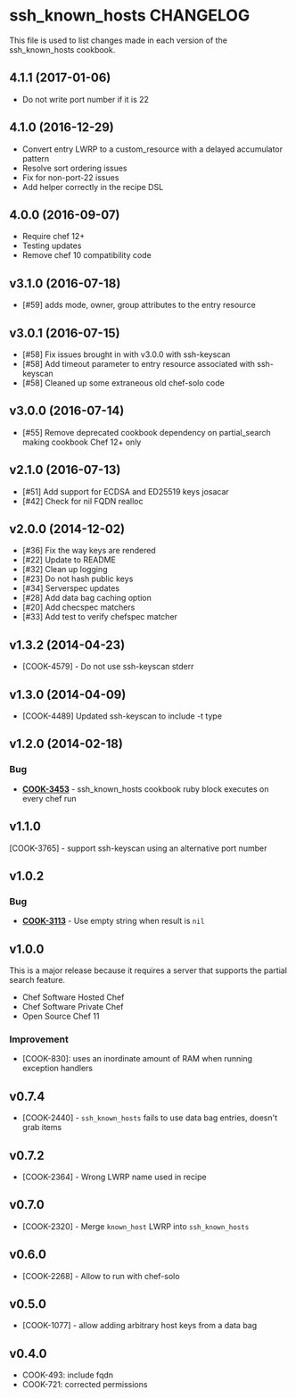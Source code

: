 # ssh_known_hosts CHANGELOG

This file is used to list changes made in each version of the ssh_known_hosts cookbook.

## 4.1.1 (2017-01-06)

- Do not write port number if it is 22

## 4.1.0 (2016-12-29)

- Convert entry LWRP to a custom_resource with a delayed accumulator pattern
- Resolve sort ordering issues
- Fix for non-port-22 issues
- Add helper correctly in the recipe DSL

## 4.0.0 (2016-09-07)

- Require chef 12+
- Testing updates
- Remove chef 10 compatibility code

## v3.1.0 (2016-07-18)

- [#59] adds mode, owner, group attributes to the entry resource

## v3.0.1 (2016-07-15)

- [#58] Fix issues brought in with v3.0.0 with ssh-keyscan
- [#58] Add timeout parameter to entry resource associated with ssh-keyscan
- [#58] Cleaned up some extraneous old chef-solo code

## v3.0.0 (2016-07-14)

- [#55] Remove deprecated cookbook dependency on partial_search making cookbook Chef 12+ only

## v2.1.0 (2016-07-13)

- [#51] Add support for ECDSA and ED25519 keys josacar
- [#42] Check for nil FQDN realloc

## v2.0.0 (2014-12-02)

- [#36] Fix the way keys are rendered
- [#22] Update to README
- [#32] Clean up logging
- [#23] Do not hash public keys
- [#34] Serverspec updates
- [#28] Add data bag caching option
- [#20] Add checspec matchers
- [#33] Add test to verify chefspec matcher

## v1.3.2 (2014-04-23)

- [COOK-4579] - Do not use ssh-keyscan stderr

## v1.3.0 (2014-04-09)

- [COOK-4489] Updated ssh-keyscan to include -t type

## v1.2.0 (2014-02-18)

### Bug

- **[COOK-3453](https://tickets.chef.io/browse/COOK-3453)** - ssh_known_hosts cookbook ruby block executes on every chef run

## v1.1.0

[COOK-3765] - support ssh-keyscan using an alternative port number

## v1.0.2

### Bug

- **[COOK-3113](https://tickets.chef.io/browse/COOK-3113)** - Use empty string when result is `nil`

## v1.0.0

This is a major release because it requires a server that supports the partial search feature.

- Chef Software Hosted Chef
- Chef Software Private Chef
- Open Source Chef 11

### Improvement

- [COOK-830]: uses an inordinate amount of RAM when running exception handlers

## v0.7.4

- [COOK-2440] - `ssh_known_hosts` fails to use data bag entries, doesn't grab items

## v0.7.2

- [COOK-2364] - Wrong LWRP name used in recipe

## v0.7.0

- [COOK-2320] - Merge `known_host` LWRP into `ssh_known_hosts`

## v0.6.0

- [COOK-2268] - Allow to run with chef-solo

## v0.5.0

- [COOK-1077] - allow adding arbitrary host keys from a data bag

## v0.4.0

- COOK-493: include fqdn
- COOK-721: corrected permissions
